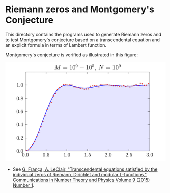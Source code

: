 Riemann zeros and Montgomery's Conjecture
===============================================

This directory contains the programs used to generate Riemann zeros and 
to test Montgomery's conjecture based on a transcendental equation and
an explicit formula in terms of Lambert function.

Montgomery's conjecture is verified as illustrated in this figure:

![](https://github.com/guisf/riemann_zeta/blob/master/galery/gue_109.png)

* See 
[G. França, A. LeClair, "Transcendental equations satisfied by the individual zeros of Riemann, Dirichlet and modular L-functions,"
Communications in Number Theory and Physics
Volume 9 (2015) Number 1](https://dx.doi.org/10.4310/CNTP.2015.v9.n1.a1).

